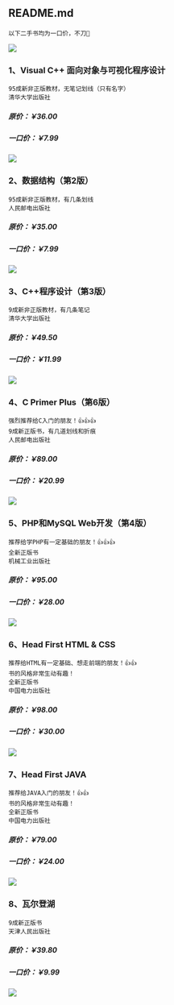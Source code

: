 ## README.md
    以下二手书均为一口价，不刀🔪

![](./pic/20190827114854.jpg)

### 1、Visual C++ 面向对象与可视化程序设计
    95成新非正版教材，无笔记划线（只有名字）
    清华大学出版社
##### 原价：￥36.00
##### 一口价：￥7.99
![](./pic/20190827114922.jpg)

### 2、数据结构（第2版）
    95成新非正版教材，有几条划线
    人民邮电出版社
##### 原价：￥35.00
##### 一口价：￥7.99
![](./pic/20190827114953.jpg)

### 3、C++程序设计（第3版）
    9成新非正版教材，有几条笔记
    清华大学出版社
##### 原价：￥49.50
##### 一口价：￥11.99
![](./pic/20190827114931.jpg)

### 4、C Primer Plus（第6版）
    强烈推荐给C入门的朋友！👍👍👍
    9成新正版书，有几道划线和折痕
    人民邮电出版社
##### 原价：￥89.00
##### 一口价：￥20.99
![](./pic/20190827114958.jpg)

### 5、PHP和MySQL Web开发（第4版）
    推荐给学PHP有一定基础的朋友！👍👍👍
    全新正版书
    机械工业出版社
##### 原价：￥95.00
##### 一口价：￥28.00
![](./pic/20190827114948.jpg)

### 6、Head First HTML & CSS
    推荐给HTML有一定基础、想走前端的朋友！👍👍
    书的风格非常生动有趣！
    全新正版书
    中国电力出版社
##### 原价：￥98.00
##### 一口价：￥30.00
![](./pic/20190827114942.jpg)

### 7、Head First JAVA
    推荐给JAVA入门的朋友！👍👍
    书的风格非常生动有趣！
    全新正版书
    中国电力出版社
##### 原价：￥79.00
##### 一口价：￥24.00
![](./pic/20190827114937.jpg)

### 8、瓦尔登湖
    9成新正版书
    天津人民出版社
##### 原价：￥39.80
##### 一口价：￥9.99
![](./pic/20190827114914.jpg)
